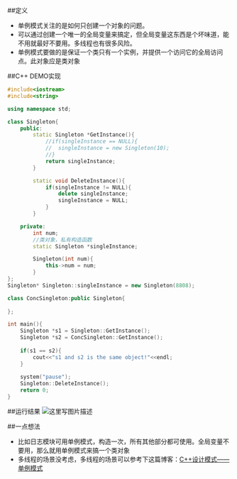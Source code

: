##定义
- 单例模式关注的是如何只创建一个对象的问题。
- 可以通过创建一个唯一的全局变量来搞定，但全局变量这东西是个坏味道，能不用就最好不要用。多线程也有很多风险。
- 单例模式要做的是保证一个类只有一个实例，并提供一个访问它的全局访问点。此对象应是类对象

##C++ DEMO实现

```cpp
#include<iostream>
#include<string>

using namespace std;

class Singleton{	
	public:
		static Singleton *GetInstance(){
			//if(singleInstance == NULL){
			//	singleInstance = new Singleton(10);
			//}
			return singleInstance;
		}	

		static void DeleteInstance(){
			if(singleInstance != NULL){
				delete singleInstance;
				singleInstance = NULL;
			}
		}

	private:
		int num;
		//类对象，私有构造函数
		static Singleton *singleInstance;

		Singleton(int num){
			this->num = num;
		}
};
Singleton* Singleton::singleInstance = new Singleton(8808);

class ConcSingleton:public Singleton{
	
};

int main(){
	Singleton *s1 = Singleton::GetInstance();
	Singleton *s2 = ConcSingleton::GetInstance();
	
	if(s1 == s2){
		cout<<"s1 and s2 is the same object!"<<endl;
	}
	
	system("pause");
	Singleton::DeleteInstance();
	return 0;
}
```

##运行结果
![这里写图片描述](http://img.blog.csdn.net/20170405200851122?watermark/2/text/aHR0cDovL2Jsb2cuY3Nkbi5uZXQvdG95aWppdQ==/font/5a6L5L2T/fontsize/400/fill/I0JBQkFCMA==/dissolve/70/gravity/SouthEast)

##一点想法
- 比如日志模块可用单例模式，构造一次，所有其他部分都可使用。全局变量不要用，那么就用单例模式来搞一个类对象
- 多线程的场景没考虑，多线程的场景可以参考下这篇博客：[C++设计模式——单例模式](http://www.jellythink.com/archives/82)